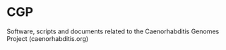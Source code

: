 # CGP
Software, scripts and documents related to the Caenorhabditis Genomes Project (caenorhabditis.org)
